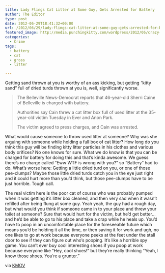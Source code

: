 ```yaml
---
title: Lady Flings Cat Litter at Some Guy, Gets Arrested for Battery
author: The Editor
type: post
date: 2012-06-29T18:41:32+00:00
url: /2012/06/29/lady-flings-cat-litter-at-some-guy-gets-arrested-for-battery/
featured_image: http://media.punchingkitty.com/wordpress/2012/06/crazy-cat-lady.jpeg
categories:
  - Crime
tags:
  - battery
  - cat
  - gross
  - litter

---
```

Getting sand thrown at you is worthy of an ass kicking, but getting &#8220;kitty sand&#8221; full of dried turds thrown at you is, well, significantly worse.

> The Belleville News-Democrat reports that 46-year-old Sherri Caine of Belleville is charged with battery.
> 
> Authorities say Cain threw a cat litter box full of used litter at the 35-year-old victim Tuesday in Ever and Anon Park.
> 
> The victim agreed to press charges, and Cain was arrested.

What would cause someone to throw used litter at someone? Why was she arguing with someone while holding a full box of cat litter? How long do you think this guy will be finding kitty litter particles in his clothes and various body orifices? No one knows for sure. What we do know is that you can be charged for battery for doing this and that&#8217;s kinda awesome. We guess there&#8217;s no charge called &#8220;Eww WTF is wrong with you?&#8221; so &#8220;Battery&#8221; had to do. What&#8217;s worse here: Getting a little dried turd on you, or one of those pee-clumps? Maybe those little dried turds catch you in the eye just right and it could hurt more than you&#8217;d think, but those pee-clumps have to be just horrible. Tough call.

The real victim here is the poor cat of course who was probably pumped when it was getting it&#8217;s litter box cleaned, and then very sad when it wasn&#8217;t refilled after being flung at some guy. Yeah yeah, the guy had a rough day, but what would you think if someone came in to your place and threw your toilet at someone? Sure that would hurt for the victim, but he&#8217;d get better&#8230;and he&#8217;d be able to go to his place and take a crap while he heals up. You&#8217;d have to poop in an uncomfortable place for the foreseeable future which means you&#8217;d be holding it all the time, or then saving it for work and ugh, no one likes to go at work because everyone peeks at the feet under the stall door to see if they can figure out who&#8217;s pooping. It&#8217;s like a horrible spy game. You can&#8217;t ever buy cool interesting shoes if you poop at work because everyone like &#8220;Hey, cool shoes!&#8221; but they&#8217;re really thinking &#8220;Yeah, I know those shoes. You&#8217;re a grunter.&#8221;

via <a href="http://www.kmov.com/home/Woman-accused-of-hitting-man-with-dirty-cat-litter-160807355.html" target="_blank">KMOV</a>

&nbsp;